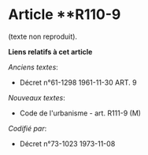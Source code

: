 # Article **R110-9

(texte non reproduit).

**Liens relatifs à cet article**

_Anciens textes_:

  - Décret n°61-1298 1961-11-30 ART. 9

_Nouveaux textes_:

  - Code de l'urbanisme - art. R111-9 (M)

_Codifié par_:

  - Décret n°73-1023 1973-11-08
